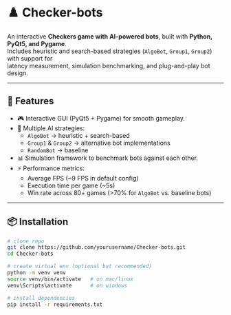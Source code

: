 # ♟️ Checker-bots

An interactive **Checkers game with AI-powered bots**, built with **Python, PyQt5, and Pygame**.  
Includes heuristic and search-based strategies (`AlgoBot`, `Group1`, `Group2`) with support for  
latency measurement, simulation benchmarking, and plug-and-play bot design.

---

## 🚀 Features
- 🎮 Interactive GUI (PyQt5 + Pygame) for smooth gameplay.
- 🤖 Multiple AI strategies:
  - `AlgoBot` → heuristic + search-based
  - `Group1` & `Group2` → alternative bot implementations
  - `RandomBot` → baseline
- 📊 Simulation framework to benchmark bots against each other.
- ⚡ Performance metrics:
  - Average FPS (~9 FPS in default config)
  - Execution time per game (~5s)
  - Win rate across 80+ games (>70% for `AlgoBot` vs. baseline bots)

---

## 📦 Installation
```bash
# clone repo
git clone https://github.com/yourusername/Checker-bots.git
cd Checker-bots

# create virtual env (optional but recommended)
python -m venv venv
source venv/bin/activate   # on mac/linux
venv\Scripts\activate      # on windows

# install dependencies
pip install -r requirements.txt

